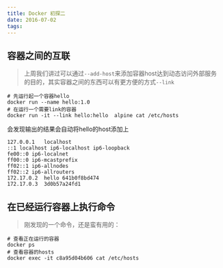 ```yaml
---
title: Docker 初探二
date: 2016-07-02
tags: 
---
```

## 容器之间的互联

> 上周我们讲过可以通过`--add-host`来添加容器host达到动态访问外部服务的目的，其实容器之间的东西可以有更方便的方式`--link`

```shell
# 先运行起一个容器hello
docker run --name hello:1.0
# 在运行一个需要link的容器
docker run -it --link hello:hello  alpine cat /etc/hosts
```

会发现输出的结果会自动将hello的host添加上

```shell
127.0.0.1	localhost
::1	localhost ip6-localhost ip6-loopback
fe00::0	ip6-localnet
ff00::0	ip6-mcastprefix
ff02::1	ip6-allnodes
ff02::2	ip6-allrouters
172.17.0.2	hello 641b0f8bd474
172.17.0.3	3d0b57a24fd1
```

## 在已经运行容器上执行命令

> 刚发现的一个命令，还是蛮有用的：

```shell
# 查看正在运行的容器
docker ps
# 查看容器的hosts
docker exec -it c8a95d04b606 cat /etc/hosts
```

